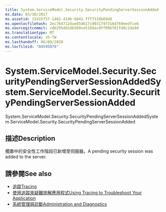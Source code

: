 ```yaml
---
title: System.ServiceModel.Security.SecurityPendingServerSessionAdded
ms.date: 03/30/2017
ms.assetid: 15d15f57-1482-419b-b841-fff7318b69d8
ms.openlocfilehash: 2ec764712dae85d617c093174f3164769eedfce6
ms.sourcegitcommit: cdb295dd1db589ce5169ac9ff096f01fd0c2da9d
ms.translationtype: MT
ms.contentlocale: zh-TW
ms.lasthandoff: 06/09/2020
ms.locfileid: "84595878"
---
```

# <a name="systemservicemodelsecuritysecuritypendingserversessionadded"></a><span data-ttu-id="1dec5-102">System.ServiceModel.Security.SecurityPendingServerSessionAdded</span><span class="sxs-lookup"><span data-stu-id="1dec5-102">System.ServiceModel.Security.SecurityPendingServerSessionAdded</span></span>
<span data-ttu-id="1dec5-103">System.ServiceModel.Security.SecurityPendingServerSessionAdded</span><span class="sxs-lookup"><span data-stu-id="1dec5-103">System.ServiceModel.Security.SecurityPendingServerSessionAdded</span></span>  
  
## <a name="description"></a><span data-ttu-id="1dec5-104">描述</span><span class="sxs-lookup"><span data-stu-id="1dec5-104">Description</span></span>  
 <span data-ttu-id="1dec5-105">擱置中的安全性工作階段已新增至伺服器。</span><span class="sxs-lookup"><span data-stu-id="1dec5-105">A pending security session was added to the server.</span></span>  
  
## <a name="see-also"></a><span data-ttu-id="1dec5-106">請參閱</span><span class="sxs-lookup"><span data-stu-id="1dec5-106">See also</span></span>

- [<span data-ttu-id="1dec5-107">追蹤</span><span class="sxs-lookup"><span data-stu-id="1dec5-107">Tracing</span></span>](index.md)
- [<span data-ttu-id="1dec5-108">使用追蹤來疑難排解應用程式</span><span class="sxs-lookup"><span data-stu-id="1dec5-108">Using Tracing to Troubleshoot Your Application</span></span>](using-tracing-to-troubleshoot-your-application.md)
- [<span data-ttu-id="1dec5-109">系統管理與診斷</span><span class="sxs-lookup"><span data-stu-id="1dec5-109">Administration and Diagnostics</span></span>](../index.md)
